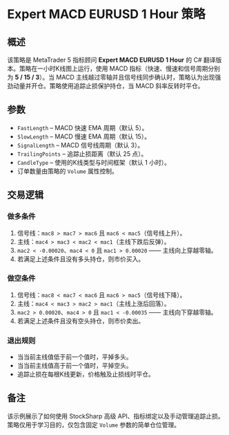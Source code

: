 # Expert MACD EURUSD 1 Hour 策略

## 概述

该策略是 MetaTrader 5 指标顾问 **Expert MACD EURUSD 1 Hour** 的 C# 翻译版本。策略在一小时K线图上运行，使用 MACD 指标（快速、慢速和信号周期分别为 **5 / 15 / 3**）。当 MACD 主线越过零轴并且信号线同步确认时，策略认为出现强劲动量并开仓。策略使用追踪止损保护持仓，当 MACD 斜率反转时平仓。

## 参数

- `FastLength` – MACD 快速 EMA 周期（默认 5）。
- `SlowLength` – MACD 慢速 EMA 周期（默认 15）。
- `SignalLength` – MACD 信号线周期（默认 3）。
- `TrailingPoints` – 追踪止损距离（默认 25 点）。
- `CandleType` – 使用的K线类型与时间框架（默认 1 小时）。
- 订单数量由策略的 `Volume` 属性控制。

## 交易逻辑

### 做多条件
1. 信号线：`mac8 > mac7 > mac6` 且 `mac6 < mac5`（信号线上升）。
2. 主线：`mac4 > mac3 < mac2 < mac1`（主线下跌后反弹）。
3. `mac2 < -0.00020`、`mac4 < 0` 且 `mac1 > 0.00020` —— 主线向上穿越零轴。
4. 若满足上述条件且没有多头持仓，则市价买入。

### 做空条件
1. 信号线：`mac8 < mac7 < mac6` 且 `mac6 > mac5`（信号线下降）。
2. 主线：`mac4 < mac3 > mac2 > mac1`（主线上涨后回落）。
3. `mac2 > 0.00020`、`mac4 > 0` 且 `mac1 < -0.00035` —— 主线向下穿越零轴。
4. 若满足上述条件且没有空头持仓，则市价卖出。

### 退出规则
- 当当前主线值低于前一个值时，平掉多头。
- 当当前主线值高于前一个值时，平掉空头。
- 追踪止损在每根K线更新，价格触及止损线时平仓。

## 备注

该示例展示了如何使用 StockSharp 高级 API、指标绑定以及手动管理追踪止损。策略仅用于学习目的，仅包含固定 `Volume` 参数的简单仓位管理。
